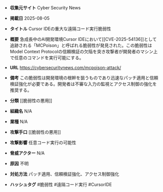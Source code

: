 - **収集元サイト**
Cyber Security News

- **掲載日**
2025-08-05

- **タイトル**
Cursor IDEの重大な遠隔コード実行脆弱性

- **概要**
急成長中のAI開発環境Cursor IDEにおいて[[CVE-2025-54136]]として追跡される「MCPoison」と呼ばれる脆弱性が発見された。この脆弱性はModel Context Protocolの信頼検証の欠陥を突き攻撃者が開発者のマシン上で任意のコマンドを実行可能にする。

- **URL**
https://cybersecuritynews.com/mcpoison-attack/

- **備考**
この脆弱性は開発環境の根幹を狙うものであり迅速なパッチ適用と信頼検証強化が必要である。開発者は不審な入力の監視とアクセス制御の強化を推奨する。

- **分類**
[[脆弱性の悪用]]

- **組織名**
N/A

- **業種**
N/A

- **攻撃手口**
[[脆弱性の悪用]]

- **攻撃影響**
任意コード実行の可能性

- **脅威アクター**
N/A

- **原因**
不明

- **対処方法**
パッチ適用、信頼検証強化、アクセス制御強化

- **ハッシュタグ**
#脆弱性 #遠隔コード実行 #CursorIDE
